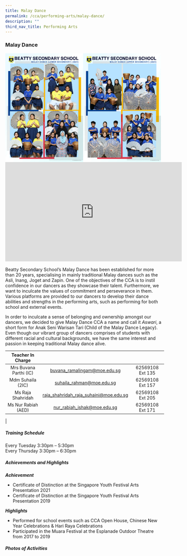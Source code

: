 ```yaml
---
title: Malay Dance
permalink: /cca/performing-arts/malay-dance/
description: ""
third_nav_title: Performing Arts
---
```

### **Malay Dance**

<img align="left" style="width:49%" src="/images/md1.jpg">
<img align="left" style="width:49%" src="/images/md2.jpg">

<iframe width="560" height="315" src="https://www.youtube.com/embed/nvsw9DGLh2Q" title="Beatty Secondary School - Malay Dance" frameborder="0" allow="accelerometer; autoplay; clipboard-write; encrypted-media; gyroscope; picture-in-picture" allowfullscreen></iframe>

Beatty Secondary School’s Malay Dance has been established for more than 20 years, specialising in mainly traditional Malay dances such as the Asli, Inang, Joget and Zapin. One of the objectives of the CCA is to instil confidence in our dancers as they showcase their talent. Furthermore, we want to inculcate the values of commitment and perseverance in them. Various platforms are provided to our dancers to develop their dance abilities and strengths in the performing arts, such as performing for both school and external events. 

In order to inculcate a sense of belonging and ownership amongst our dancers, we decided to give Malay Dance CCA a name and call it _Aswari_, a short form for Anak Seni Warisan Tari (Child of the Malay Dance Legacy). Even though our vibrant group of dancers comprises of students with different racial and cultural backgrounds, we have the same interest and passion in keeping traditional Malay dance alive.

| Teacher In Charge |  |  |
|:---:|:---:|:---:|
| Mrs Buvana Parthi (IC) | [buvana_ramalingam@moe.edu.sg](mailto:buvana_ramalingam@moe.edu.sg) | 62569108 Ext 135 |
| Mdm Suhaila (2IC) | [suhaila_rahman@moe.edu.sg](mailto:suhaila_rahman@moe.edu.sg) | 62569108 Ext 157 |
| Ms Raja Shahridah  | [raja_shahridah_raja_suhaini@moe.edu.sg](mailto:raja_shahridah_raja_suhaini@moe.edu.sg) | 62569108 Ext 205 |
| Ms Nur Rabiah (AED) | [nur_rabiah_ishak@moe.edu.sg](mailto:nur_rabiah_ishak@moe.edu.sg) | 62569108 Ext 171 |
|  

##### **Training Schedule**
Every Tuesday 3:30pm – 5:30pm  <br>
Every Thursday 3:30pm – 6:30pm

##### **Achievements and Highlights**
**_Achievement_**
*   Certificate of Distinction at the Singapore Youth Festival Arts Presentation 2021
*   Certificate of Distinction at the Singapore Youth Festival Arts Presentation 2019

**_Highlights_**
*   Performed for school events such as CCA Open House, Chinese New Year Celebrations & Hari Raya Celebrations
*   Participated in the Muara Festival at the Esplanade Outdoor Theatre from 2017 to 2019

##### **Photos of Activities**



